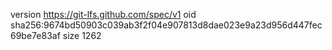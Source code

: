 version https://git-lfs.github.com/spec/v1
oid sha256:9674bd50903c039ab3f2f04e907813d8dae023e9a23d956d447fec69be7e83af
size 1262
